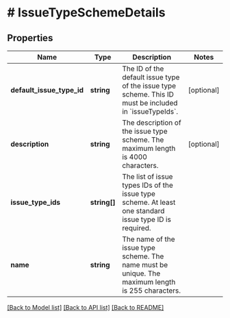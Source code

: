 # # IssueTypeSchemeDetails

## Properties

Name | Type | Description | Notes
------------ | ------------- | ------------- | -------------
**default_issue_type_id** | **string** | The ID of the default issue type of the issue type scheme. This ID must be included in &#x60;issueTypeIds&#x60;. | [optional]
**description** | **string** | The description of the issue type scheme. The maximum length is 4000 characters. | [optional]
**issue_type_ids** | **string[]** | The list of issue types IDs of the issue type scheme. At least one standard issue type ID is required. |
**name** | **string** | The name of the issue type scheme. The name must be unique. The maximum length is 255 characters. |

[[Back to Model list]](../../README.md#models) [[Back to API list]](../../README.md#endpoints) [[Back to README]](../../README.md)
